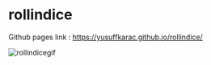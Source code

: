 # rollindice

Github pages link : https://yusuffkarac.github.io/rollindice/

![rollindicegif](https://user-images.githubusercontent.com/73083149/189475279-52858d7d-a9e4-49be-bdab-b7b5e4fddc80.gif)


